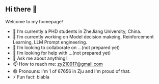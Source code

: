 ## Hi there 👋



Welcome to my homepage!

- 🌱 I’m currently a PHD students in ZheJiang University, China.
- 🔭 I’m currently working on Model decision makeing, Reinforcement Learning, LLM Prompt engineering.
- 👯 I’m looking to collaborate on ...(not prepared yet)
- 🤔 I’m looking for help with ...(not prepared yet)
- 💬 Ask me about anything!
- 📫 How to reach me: zy210917@gmail.com
- 😄 Pronouns: I'm 1 of 67656 in Zju and I'm proud of that. 
- ⚡ Fun fact: blabla

